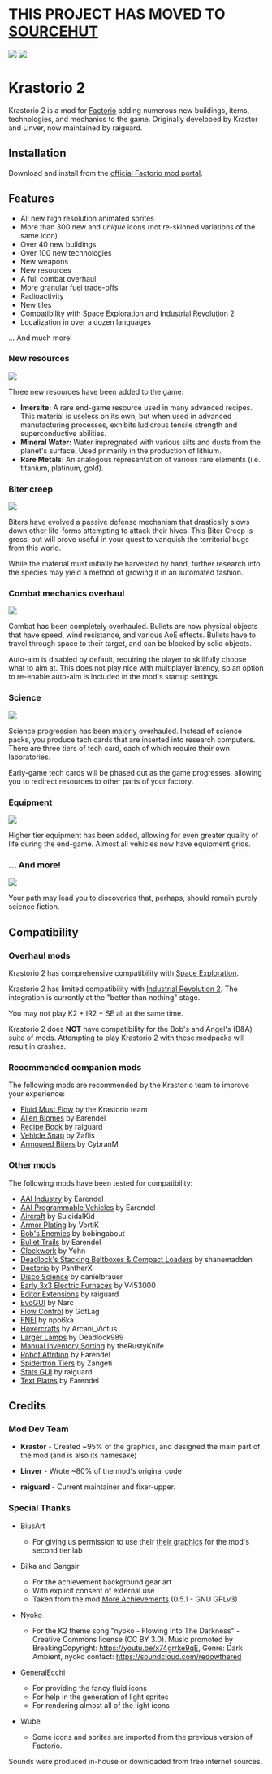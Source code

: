 # THIS PROJECT HAS MOVED TO [SOURCEHUT](https://git.sr.ht/~raiguard/Krastorio2)

![](.github/images/main.png)
![](.github/images/explanation.png)

# Krastorio 2

Krastorio 2 is a mod for [Factorio](https://factorio.com) adding numerous new buildings, items, technologies, and mechanics to the game. Originally developed by Krastor and Linver, now maintained by raiguard.

## Installation

Download and install from the [official Factorio mod portal](https://mods.factorio.com/mod/Krastorio2).

## Features

- All new high resolution animated sprites
- More than 300 new and _unique_ icons (not re-skinned variations of the same icon)
- Over 40 new buildings
- Over 100 new technologies
- New weapons
- New resources
- A full combat overhaul
- More granular fuel trade-offs
- Radioactivity
- New tiles
- Compatibility with Space Exploration and Industrial Revolution 2
- Localization in over a dozen languages

... And much more!

### New resources

![](.github/images/resources.png)

Three new resources have been added to the game:

- **Imersite:** A rare end-game resource used in many advanced recipes. This material is useless on its own, but when used in advanced manufacturing processes, exhibits ludicrous tensile strength and superconductive abilities.
- **Mineral Water:** Water impregnated with various silts and dusts from the planet's surface. Used primarily in the production of lithium.
- **Rare Metals:** An analogous representation of various rare elements (i.e. titanium, platinum, gold).

### Biter creep

![](.github/images/biter-creep.png)

Biters have evolved a passive defense mechanism that drastically slows down other life-forms attempting to attack their hives. This Biter Creep is gross, but will prove useful in your quest to vanquish the territorial bugs from this world.

While the material must initially be harvested by hand, further research into the species may yield a method of growing it in an automated fashion.
### Combat mechanics overhaul

![](.github/images/combat.png)

Combat has been completely overhauled. Bullets are now physical objects that have speed, wind resistance, and various AoE effects. Bullets have to travel through space to their target, and can be blocked by solid objects.

Auto-aim is disabled by default, requiring the player to skillfully choose what to aim at. This does not play nice with multiplayer latency, so an option to re-enable auto-aim is included in the mod's startup settings.

### Science

![](.github/images/tech-cards.png)

Science progression has been majorly overhauled. Instead of science packs, you produce tech cards that are inserted into research computers. There are three tiers of tech card, each of which require their own laboratories.

Early-game tech cards will be phased out as the game progresses, allowing you to redirect resources to other parts of your factory.

### Equipment

![](.github/images/equipment.png)

Higher tier equipment has been added, allowing for even greater quality of life during the end-game. Almost all vehicles now have equipment grids.

### ... And more!

![](.github/images/singularity.png)

Your path may lead you to discoveries that, perhaps, should remain purely science fiction.

## Compatibility

### Overhaul mods

Krastorio 2 has comprehensive compatibility with [Space Exploration](https://mods.factorio.com/mod/space-exploration).

Krastorio 2 has limited compatibility with [Industrial Revolution 2](https://mods.factorio.com/mod/IndustrialRevolution). The integration is currently at the "better than nothing" stage.

You may not play K2 + IR2 + SE all at the same time.

Krastorio 2 does **NOT** have compatibility for the Bob's and Angel's (B&A) suite of mods. Attempting to play Krastorio 2 with these modpacks will result in crashes.

### Recommended companion mods

The following mods are recommended by the Krastorio team to improve your experience:

- [Fluid Must Flow](https://mods.factorio.com/mod/FluidMustFlow) by the Krastorio team
- [Alien Biomes](https://mods.factorio.com/mod/alien-biomes) by Earendel
- [Recipe Book](https://mods.factorio.com/mod/RecipeBook) by raiguard
- [Vehicle Snap](https://mods.factorio.com/mod/VehicleSnap) by Zaflis
- [Armoured Biters](https://mods.factorio.com/mod/ArmouredBiters) by CybranM

### Other mods

The following mods have been tested for compatibility:

- [AAI Industry](https://mods.factorio.com/mod/aai-industry) by Earendel
- [AAI Programmable Vehicles](https://mods.factorio.com/mod/aai-programmable-vehicles) by Earendel
- [Aircraft](https://mods.factorio.com/mod/Aircraft) by SuicidalKid
- [Armor Plating](https://mods.factorio.com/mod/vtk-armor-plating) by VortiK
- [Bob's Enemies](https://mods.factorio.com/mod/bobenemies) by bobingabout
- [Bullet Trails](https://mods.factorio.com/mod/bullet-trails) by Earendel
- [Clockwork](https://mods.factorio.com/mod/Clockwork) by Yehn
- [Deadlock's Stacking Beltboxes & Compact Loaders](https://mods.factorio.com/mod/deadlock-beltboxes-loaders) by shanemadden
- [Dectorio](https://mods.factorio.com/mod/Dectorio) by PantherX
- [Disco Science](https://mods.factorio.com/mod/DiscoScience) by danielbrauer
- [Early 3x3 Electric Furnaces](https://mods.factorio.com/mod/Early-3x3-Electric-Furnaces) by V453000
- [Editor Extensions](https://mods.factorio.com/mod/EditorExtensions) by raiguard
- [EvoGUI](https://mods.factorio.com/mod/EvoGUI) by Narc
- [Flow Control](https://mods.factorio.com/mod/Flow%20Control) by GotLag
- [FNEI](https://mods.factorio.com/mod/FNEI) by npo6ka
- [Hovercrafts](https://mods.factorio.com/mod/Hovercrafts) by Arcani_Victus
- [Larger Lamps](https://mods.factorio.com/mod/DeadlockLargerLamp) by Deadlock989
- [Manual Inventory Sorting](https://mods.factorio.com/mod/manual-inventory-sort) by theRustyKnife
- [Robot Attrition](https://mods.factorio.com/mod/robot_attrition) by Earendel
- [Spidertron Tiers](https://mods.factorio.com/mod/spidertrontiers) by Zangeti
- [Stats GUI](https://mods.factorio.com/mod/StatsGui) by raiguard
- [Text Plates](https://mods.factorio.com/mod/textplates) by Earendel

## Credits

### Mod Dev Team

- **Krastor** - Created ~95% of the graphics, and designed the main part of the mod (and is also its namesake)

- **Linver** - Wrote ~80% of the mod's original code

- **raiguard** - Current maintainer and fixer-upper.

### Special Thanks

- BiusArt
  - For giving us permission to use their [their graphics](https://mods.factorio.com/mod/laborat) for the mod's second tier lab

- Bilka and Gangsir
  - For the achievement background gear art
  - With explicit consent of external use
  - Taken from the mod [More Achievements](https://mods.factorio.com/mod/MoreAchievements) (0.5.1 - GNU GPLv3)

- Nyoko
  - For the K2 theme song
  "nyoko - Flowing Into The Darkness" - Creative Commons license (CC BY 3.0).
  Music promoted by BreakingCopyright: https://youtu.be/x74grrke9qE, Genre: Dark Ambient,
  nyoko contact: https://soundcloud.com/redowthered

- GeneralEcchi
  - For providing the fancy fluid icons
  - For help in the generation of light sprites
  - For rendering almost all of the light icons

- Wube
  - Some icons and sprites are imported from the previous version of Factorio.

Sounds were produced in-house or downloaded from free internet sources.
